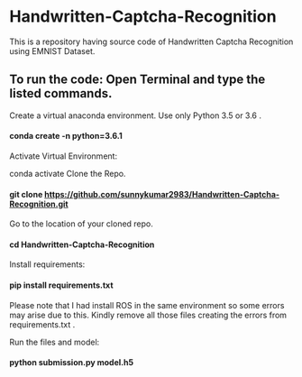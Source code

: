 # Handwritten-Captcha-Recognition
This is a repository having source code of Handwritten Captcha Recognition using EMNIST Dataset.

## To run the code: Open Terminal and type the listed commands.

Create a virtual anaconda environment. Use only Python 3.5 or 3.6 .

#### conda create -n python=3.6.1
Activate Virtual Environment:

conda activate
Clone the Repo.

#### git clone https://github.com/sunnykumar2983/Handwritten-Captcha-Recognition.git
Go to the location of your cloned repo.

#### cd Handwritten-Captcha-Recognition
Install requirements:

#### pip install requirements.txt
Please note that I had install ROS in the same environment so some errors may arise due to this. Kindly remove all those files creating the errors from requirements.txt .

Run the files and model:

#### python submission.py model.h5
